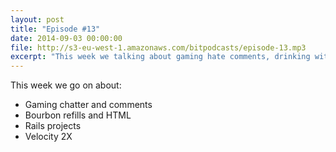 ```yaml
---
layout: post
title: "Episode #13"
date: 2014-09-03 00:00:00
file: http://s3-eu-west-1.amazonaws.com/bitpodcasts/episode-13.mp3
excerpt: "This week we talking about gaming hate comments, drinking with Rails and Velocity."
---
```


This week we go on about:

* Gaming chatter and comments
* Bourbon refills and HTML
* Rails projects
* Velocity 2X
